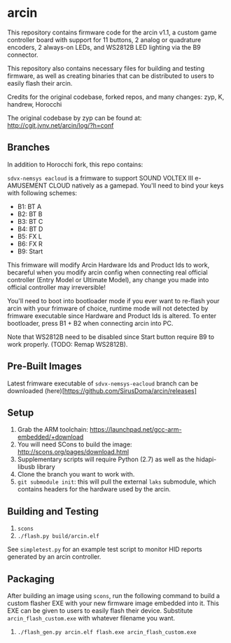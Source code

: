 arcin
=====
This repository contains firmware code for the arcin v1.1, a custom game controller board with support for 11 buttons, 2 analog or quadrature encoders, 2 always-on LEDs, and WS2812B LED lighting via the B9 connector.

This repository also contains necessary files for building and testing firmware, as well as creating binaries that can be distributed to users to easily flash their arcin.

Credits for the original codebase, forked repos, and many changes: zyp, K, handrew, Horocchi

The original codebase by zyp can be found at: http://cgit.jvnv.net/arcin/log/?h=conf

Branches
--------
In addition to Horocchi fork, this repo contains:

`sdvx-nemsys eacloud` is a frimware to support SOUND VOLTEX III e-AMUSEMENT CLOUD natively as a gamepad. You'll need to bind your keys with following schemes:
- B1: BT A
- B2: BT B
- B3: BT C
- B4: BT D
- B5: FX L
- B6: FX R
- B9: Start

This frimware will modify Arcin Hardware Ids and Product Ids to work, becareful when you modify arcin config when connecting real official controller (Entry Model or Ultimate Model), any change you made into official controller may irreversible!  

You'll need to boot into bootloader mode if you ever want to re-flash your arcin with your frimware of choice, runtime mode will not detected by frimware executable since Hardware and Product Ids is altered. To enter bootloader, press B1 + B2 when connecting arcin into PC.  

Note that WS2812B need to be disabled since Start button require B9 to work properly. (TODO: Remap WS2812B).

Pre-Built Images
----------------
Latest frimware executable of `sdvx-nemsys-eacloud` branch can be downloaded (here)[https://github.com/SirusDoma/arcin/releases]

Setup
-----
1. Grab the ARM toolchain: https://launchpad.net/gcc-arm-embedded/+download
2. You will need SCons to build the image: http://scons.org/pages/download.html
3. Supplementary scripts will require Python (2.7) as well as the hidapi-libusb library
4. Clone the branch you want to work with.
5. `git submodule init`: this will pull the external `laks` submodule, which contains headers for the hardware used by the arcin.

Building and Testing
--------------------
1. `scons`
2. `./flash.py build/arcin.elf`

See `simpletest.py` for an example test script to monitor HID reports generated by an arcin controller.

Packaging
---------
After building an image using `scons`, run the following command to build a custom flasher EXE with your new firmware image embedded into it. This EXE can be given to users to easily flash their device. Substitute `arcin_flash_custom.exe` with whatever filename you want.

1. `./flash_gen.py arcin.elf flash.exe arcin_flash_custom.exe`
